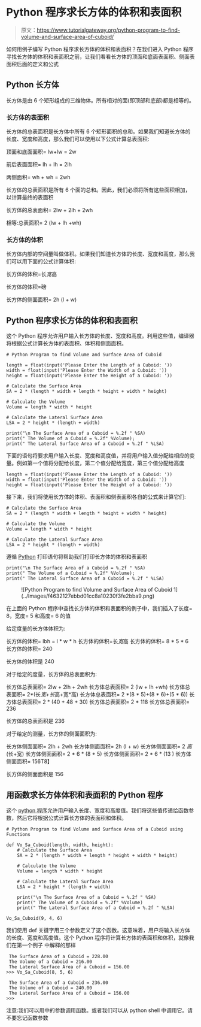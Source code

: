 # Python 程序求长方体的体积和表面积

> 原文：<https://www.tutorialgateway.org/python-program-to-find-volume-and-surface-area-of-cuboid/>

如何用例子编写 Python 程序求长方体的体积和表面积？在我们进入 Python 程序寻找长方体的体积和表面积之前，让我们看看长方体的顶面和底面表面积、侧面表面积后面的定义和公式

## Python 长方体

长方体是由 6 个矩形组成的三维物体。所有相对的面(即顶部和底部)都是相等的。

### 长方体的表面积

长方体的总表面积是长方体中所有 6 个矩形面积的总和。如果我们知道长方体的长度、宽度和高度，那么我们可以使用以下公式计算总表面积:

顶面和底面面积= lw+lw = 2w

前后表面面积= lh + lh = 2lh

两侧面积= wh + wh = 2wh

长方体的总表面积是所有 6 个面的总和。因此，我们必须将所有这些面积相加，以计算最终的表面积

长方体的总表面积= 2lw + 2lh + 2wh

相等:总表面积= 2 (lw + lh +wh)

### 长方体的体积

长方体内部的空间量叫做体积。如果我们知道长方体的长度、宽度和高度，那么我们可以用下面的公式计算体积:

长方体的体积=长*宽*高

长方体的体积=磅

长方体的侧面面积= 2h (l + w)

## Python 程序求长方体的体积和表面积

这个 Python 程序允许用户输入长方体的长度、宽度和高度。利用这些值，编译器将根据公式计算长方体的表面积、体积和侧面面积。

```
# Python Program to find Volume and Surface Area of Cuboid

length = float(input('Please Enter the Length of a Cuboid: '))
width = float(input('Please Enter the Width of a Cuboid: '))
height = float(input('Please Enter the Height of a Cuboid: '))

# Calculate the Surface Area
SA = 2 * (length * width + length * height + width * height)

# Calculate the Volume
Volume = length * width * height

# Calculate the Lateral Surface Area
LSA = 2 * height * (length + width)

print("\n The Surface Area of a Cuboid = %.2f " %SA)
print(" The Volume of a Cuboid = %.2f" %Volume);
print(" The Lateral Surface Area of a Cuboid = %.2f " %LSA)
```

下面的语句将要求用户输入长度、宽度和高度值，并将用户输入值分配给相应的变量。例如第一个值将分配给长度，第二个值分配给宽度，第三个值分配给高度

```
length = float(input('Please Enter the Length of a Cuboid: '))
width = float(input('Please Enter the Width of a Cuboid: '))
height = float(input('Please Enter the Height of a Cuboid: '))
```

接下来，我们将使用长方体的体积、表面积和侧表面积各自的公式来计算它们:

```
# Calculate the Surface Area
SA = 2 * (length * width + length * height + width * height)

# Calculate the Volume
Volume = length * width * height

# Calculate the Lateral Surface Area
LSA = 2 * height * (length + width)
```

遵循 [Python](https://www.tutorialgateway.org/python-tutorial/) 打印语句将帮助我们打印长方体的体积和表面积

```
print("\n The Surface Area of a Cuboid = %.2f " %SA)
print(" The Volume of a Cuboid = %.2f" %Volume);
print(" The Lateral Surface Area of a Cuboid = %.2f " %LSA)
```

<figure class="wp-block-image">![Python Program to find Volume and Surface Area of Cuboid 1](../Images/f4632127ebbd01cc8a10230f3fe2bba9.png)</figure>

在上面的 Python 程序中查找长方体的体积和表面积的例子中，我们插入了长度= 8，宽度= 5 和高度= 6 的值

给定度量的长方体体积为:

长方体的体积= lbh = l * w * h
长方体的体积=长*宽*高
长方体的体积= 8 * 5 * 6
长方体的体积= 240

长方体的体积是 240

对于给定的度量，长方体的总表面积为:

长方体总表面积= 2lw + 2lh + 2wh
长方体总表面积= 2 (lw + lh +wh)
长方体总表面积= 2*(长*宽+长*高+宽*高)
长方体总表面积= 2 *(8 * 5)+(8 * 6)+(5 * 6))
长方体总表面积= 2 * (40 + 48 + 30)
长方体总表面积= 2 * 118
长方体总表面积= 236

长方体的总表面积是 236

对于给定的测量，长方体的侧面面积为:

长方体侧面面积= 2lh + 2wh
长方体侧面面积= 2h (l + w)
长方体侧面面积= 2 *高*(长+宽)
长方体侧面面积= 2 * 6 * (8 + 5)
长方体侧面面积= 2 * 6 * (13 )
长方体侧面面积= 156T8】

长方体的侧面面积是 156

## 用函数求长方体体积和表面积的 Python 程序

这个 [python 程序](https://www.tutorialgateway.org/python-programming-examples/)允许用户输入长度、宽度和高度值。我们将这些值传递给函数参数，然后它将根据公式计算长方体的表面积和体积。

```
# Python Program to find Volume and Surface Area of a Cuboid using Functions

def Vo_Sa_Cuboid(length, width, height):
    # Calculate the Surface Area
    SA = 2 * (length * width + length * height + width * height)

    # Calculate the Volume
    Volume = length * width * height

    # Calculate the Lateral Surface Area
    LSA = 2 * height * (length + width)

    print("\n The Surface Area of a Cuboid = %.2f " %SA)
    print(" The Volume of a Cuboid = %.2f" %Volume)
    print(" The Lateral Surface Area of a Cuboid = %.2f " %LSA)

Vo_Sa_Cuboid(9, 4, 6)
```

我们使用 def 关键字用三个参数定义了这个函数。这意味着，用户将输入长方体的长度、宽度和高度值。这个 Python 程序将计算长方体的表面积和体积，就像我们在第一个例子 中解释的那样

```
 The Surface Area of a Cuboid = 228.00 
 The Volume of a Cuboid = 216.00
 The Lateral Surface Area of a Cuboid = 156.00 
>>> Vo_Sa_Cuboid(8, 5, 6)

 The Surface Area of a Cuboid = 236.00 
 The Volume of a Cuboid = 240.00
 The Lateral Surface Area of a Cuboid = 156.00 
>>> 
```

注意:我们可以用中的参数调用函数。或者我们可以从 python shell 中调用它。请不要忘记函数参数
